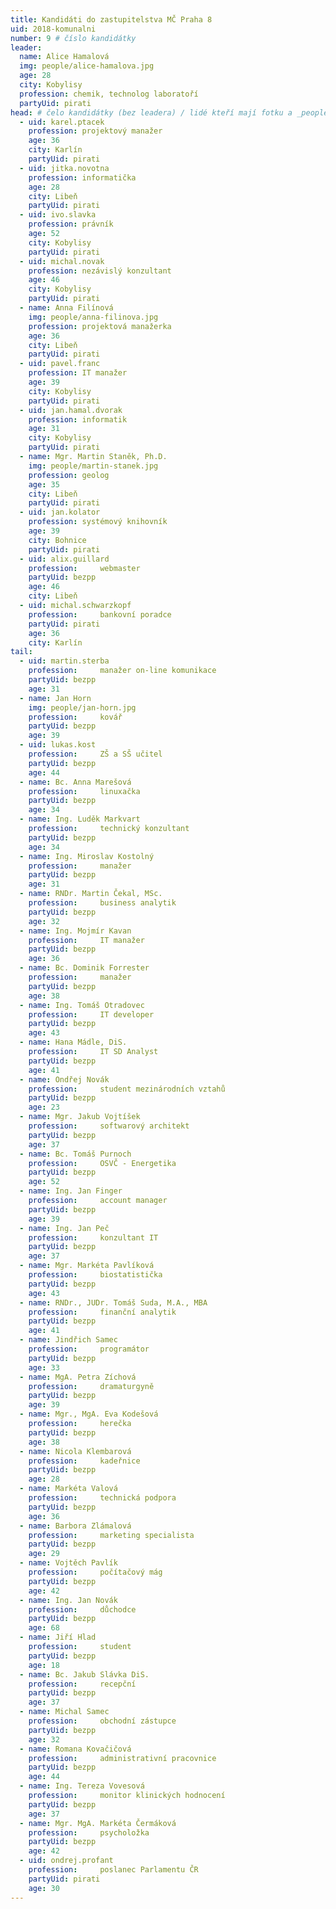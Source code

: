 ```yaml
---
title: Kandidáti do zastupitelstva MČ Praha 8
uid: 2018-komunalni
number: 9 # číslo kandidátky
leader:
  name: Alice Hamalová
  img: people/alice-hamalova.jpg
  age: 28
  city: Kobylisy
  profession: chemik, technolog laboratoří
  partyUid: pirati
head: # čelo kandidátky (bez leadera) / lidé kteří mají fotku a _people/jmeno.md
  - uid: karel.ptacek
    profession: projektový manažer
    age: 36
    city: Karlín
    partyUid: pirati
  - uid: jitka.novotna
    profession: informatička
    age: 28
    city: Libeň
    partyUid: pirati
  - uid: ivo.slavka
    profession: právník
    age: 52
    city: Kobylisy
    partyUid: pirati
  - uid: michal.novak
    profession: nezávislý konzultant
    age: 46
    city: Kobylisy
    partyUid: pirati
  - name: Anna Filínová
    img: people/anna-filinova.jpg
    profession: projektová manažerka
    age: 36
    city: Libeň
    partyUid: pirati
  - uid: pavel.franc
    profession: IT manažer
    age: 39
    city: Kobylisy
    partyUid: pirati
  - uid: jan.hamal.dvorak
    profession: informatik
    age: 31
    city: Kobylisy
    partyUid: pirati
  - name: Mgr. Martin Staněk, Ph.D.
    img: people/martin-stanek.jpg
    profession: geolog
    age: 35
    city: Libeň
    partyUid: pirati
  - uid: jan.kolator
    profession: systémový knihovník
    age: 39
    city: Bohnice
    partyUid: pirati
  - uid: alix.guillard
    profession:     webmaster
    partyUid: bezpp
    age: 46
    city: Libeň
  - uid: michal.schwarzkopf
    profession:     bankovní poradce
    partyUid: pirati
    age: 36
    city: Karlín
tail:
  - uid: martin.sterba
    profession:     manažer on-line komunikace
    partyUid: bezpp
    age: 31
  - name: Jan Horn
    img: people/jan-horn.jpg
    profession:     kovář
    partyUid: bezpp
    age: 39
  - uid: lukas.kost
    profession:     ZŠ a SŠ učitel
    partyUid: bezpp
    age: 44
  - name: Bc. Anna Marešová
    profession: 	linuxačka
    partyUid: bezpp
    age: 34
  - name: Ing. Luděk Markvart
    profession: 	technický konzultant
    partyUid: bezpp
    age: 34
  - name: Ing. Miroslav Kostolný
    profession: 	manažer
    partyUid: bezpp
    age: 31
  - name: RNDr. Martin Čekal, MSc.
    profession: 	business analytik
    partyUid: bezpp
    age: 32
  - name: Ing. Mojmír Kavan
    profession: 	IT manažer
    partyUid: bezpp
    age: 36
  - name: Bc. Dominik Forrester
    profession: 	manažer
    partyUid: bezpp
    age: 38
  - name: Ing. Tomáš Otradovec
    profession: 	IT developer
    partyUid: bezpp
    age: 43
  - name: Hana Mádle, DiS.
    profession: 	IT SD Analyst
    partyUid: bezpp
    age: 41
  - name: Ondřej Novák
    profession: 	student mezinárodních vztahů
    partyUid: bezpp
    age: 23
  - name: Mgr. Jakub Vojtíšek
    profession: 	softwarový architekt
    partyUid: bezpp
    age: 37
  - name: Bc. Tomáš Purnoch
    profession: 	OSVČ - Energetika
    partyUid: bezpp
    age: 52
  - name: Ing. Jan Finger
    profession: 	account manager
    partyUid: bezpp
    age: 39
  - name: Ing. Jan Peč
    profession: 	konzultant IT
    partyUid: bezpp
    age: 37
  - name: Mgr. Markéta Pavlíková
    profession: 	biostatistička
    partyUid: bezpp
    age: 43
  - name: RNDr., JUDr. Tomáš Suda, M.A., MBA
    profession: 	finanční analytik
    partyUid: bezpp
    age: 41
  - name: Jindřich Samec
    profession: 	programátor
    partyUid: bezpp
    age: 33
  - name: MgA. Petra Zíchová
    profession: 	dramaturgyně
    partyUid: bezpp
    age: 39
  - name: Mgr., MgA. Eva Kodešová
    profession: 	herečka
    partyUid: bezpp
    age: 38
  - name: Nicola Klembarová
    profession: 	kadeřnice
    partyUid: bezpp
    age: 28
  - name: Markéta Valová
    profession: 	technická podpora
    partyUid: bezpp
    age: 36
  - name: Barbora Zlámalová
    profession: 	marketing specialista
    partyUid: bezpp
    age: 29
  - name: Vojtěch Pavlík
    profession: 	počítačový mág
    partyUid: bezpp
    age: 42
  - name: Ing. Jan Novák
    profession: 	důchodce
    partyUid: bezpp
    age: 68
  - name: Jiří Hlad
    profession: 	student
    partyUid: bezpp
    age: 18
  - name: Bc. Jakub Slávka DiS.
    profession: 	recepční
    partyUid: bezpp
    age: 37
  - name: Michal Samec
    profession: 	obchodní zástupce
    partyUid: bezpp
    age: 32
  - name: Romana Kovačičová
    profession: 	administrativní pracovnice
    partyUid: bezpp
    age: 44
  - name: Ing. Tereza Vovesová
    profession: 	monitor klinických hodnocení
    partyUid: bezpp
    age: 37
  - name: Mgr. MgA. Markéta Čermáková
    profession: 	psycholožka
    partyUid: bezpp
    age: 42
  - uid: ondrej.profant
    profession: 	poslanec Parlamentu ČR
    partyUid: pirati
    age: 30
---
```

